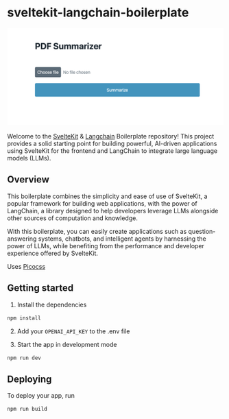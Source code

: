 # sveltekit-langchain-boilerplate

![App Screenshot](static/image.png)

Welcome to the [SvelteKit](https://github.com/sveltejs/kit) & [Langchain](https://github.com/hwchase17/langchainjs) Boilerplate repository! This project provides a solid starting point for building powerful, AI-driven applications using SvelteKit for the frontend and LangChain to integrate large language models (LLMs).

## Overview
This boilerplate combines the simplicity and ease of use of SvelteKit, a popular framework for building web applications, with the power of LangChain, a library designed to help developers leverage LLMs alongside other sources of computation and knowledge.

With this boilerplate, you can easily create applications such as question-answering systems, chatbots, and intelligent agents by harnessing the power of LLMs, while benefiting from the performance and developer experience offered by SvelteKit.

Uses [Picocss](https://github.com/picocss/pico)

## Getting started

1. Install the dependencies

```bash
npm install
```

2. Add your `OPENAI_API_KEY` to the .env file

3. Start the app in development mode

```bash
npm run dev
```

## Deploying

To deploy your app, run

```bash
npm run build
```